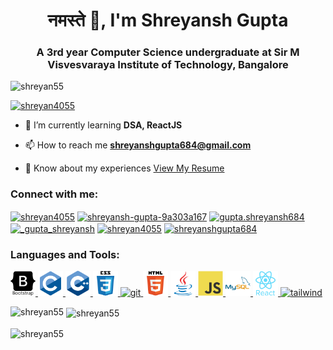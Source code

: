<h1 align="center">नमस्ते 👋, I'm Shreyansh Gupta</h1>
<h3 align="center">A 3rd year Computer Science undergraduate at Sir M Visvesvaraya Institute of Technology, Bangalore</h3>

<p align="left"> <img src="https://komarev.com/ghpvc/?username=shreyan55&label=Profile%20views&color=0e75b6&style=flat" alt="shreyan55" /> </p>

<p align="left"> <a href="https://twitter.com/shreyan4055" target="blank"><img src="https://img.shields.io/twitter/follow/shreyan4055?logo=twitter&style=for-the-badge" alt="shreyan4055" /></a> </p>

- 🌱 I’m currently learning **DSA, ReactJS**

- 📫 How to reach me **shreyanshgupta684@gmail.com**

- 📄 Know about my experiences [View My Resume](https://drive.google.com/file/d/1a6qtEMmaaqaUlMBVeCRmAglUVrskSxrt/view?usp=sharing)

<h3 align="left">Connect with me:</h3>
<p align="left">
<a href="https://twitter.com/shreyan4055" target="blank"><img align="center" src="https://raw.githubusercontent.com/rahuldkjain/github-profile-readme-generator/master/src/images/icons/Social/twitter.svg" alt="shreyan4055" height="30" width="40" /></a>
<a href="https://linkedin.com/in/shreyansh-gupta-9a303a167" target="blank"><img align="center" src="https://raw.githubusercontent.com/rahuldkjain/github-profile-readme-generator/master/src/images/icons/Social/linked-in-alt.svg" alt="shreyansh-gupta-9a303a167" height="30" width="40" /></a>
<a href="https://fb.com/gupta.shreyansh684" target="blank"><img align="center" src="https://raw.githubusercontent.com/rahuldkjain/github-profile-readme-generator/master/src/images/icons/Social/facebook.svg" alt="gupta.shreyansh684" height="30" width="40" /></a>
<a href="https://instagram.com/_gupta_shreyansh" target="blank"><img align="center" src="https://raw.githubusercontent.com/rahuldkjain/github-profile-readme-generator/master/src/images/icons/Social/instagram.svg" alt="_gupta_shreyansh" height="30" width="40" /></a>
<a href="https://www.codechef.com/users/shreyan4055" target="blank"><img align="center" src="https://cdn.jsdelivr.net/npm/simple-icons@3.1.0/icons/codechef.svg" alt="shreyan4055" height="30" width="40" /></a>
<a href="https://www.hackerrank.com/shreyanshgupta684" target="blank"><img align="center" src="https://raw.githubusercontent.com/rahuldkjain/github-profile-readme-generator/master/src/images/icons/Social/hackerrank.svg" alt="shreyanshgupta684" height="30" width="40" /></a>
</p>

<h3 align="left">Languages and Tools:</h3>
<p align="left"> <a href="https://getbootstrap.com" target="_blank" rel="noreferrer"> <img src="https://raw.githubusercontent.com/devicons/devicon/master/icons/bootstrap/bootstrap-plain-wordmark.svg" alt="bootstrap" width="40" height="40"/> </a> <a href="https://www.cprogramming.com/" target="_blank" rel="noreferrer"> <img src="https://raw.githubusercontent.com/devicons/devicon/master/icons/c/c-original.svg" alt="c" width="40" height="40"/> </a> <a href="https://www.w3schools.com/cpp/" target="_blank" rel="noreferrer"> <img src="https://raw.githubusercontent.com/devicons/devicon/master/icons/cplusplus/cplusplus-original.svg" alt="cplusplus" width="40" height="40"/> </a> <a href="https://www.w3schools.com/css/" target="_blank" rel="noreferrer"> <img src="https://raw.githubusercontent.com/devicons/devicon/master/icons/css3/css3-original-wordmark.svg" alt="css3" width="40" height="40"/> </a> <a href="https://git-scm.com/" target="_blank" rel="noreferrer"> <img src="https://www.vectorlogo.zone/logos/git-scm/git-scm-icon.svg" alt="git" width="40" height="40"/> </a> <a href="https://www.w3.org/html/" target="_blank" rel="noreferrer"> <img src="https://raw.githubusercontent.com/devicons/devicon/master/icons/html5/html5-original-wordmark.svg" alt="html5" width="40" height="40"/> </a> <a href="https://www.java.com" target="_blank" rel="noreferrer"> <img src="https://raw.githubusercontent.com/devicons/devicon/master/icons/java/java-original.svg" alt="java" width="40" height="40"/> </a> <a href="https://developer.mozilla.org/en-US/docs/Web/JavaScript" target="_blank" rel="noreferrer"> <img src="https://raw.githubusercontent.com/devicons/devicon/master/icons/javascript/javascript-original.svg" alt="javascript" width="40" height="40"/> </a> <a href="https://www.mysql.com/" target="_blank" rel="noreferrer"> <img src="https://raw.githubusercontent.com/devicons/devicon/master/icons/mysql/mysql-original-wordmark.svg" alt="mysql" width="40" height="40"/> </a> <a href="https://reactjs.org/" target="_blank" rel="noreferrer"> <img src="https://raw.githubusercontent.com/devicons/devicon/master/icons/react/react-original-wordmark.svg" alt="react" width="40" height="40"/> </a> <a href="https://tailwindcss.com/" target="_blank" rel="noreferrer"> <img src="https://www.vectorlogo.zone/logos/tailwindcss/tailwindcss-icon.svg" alt="tailwind" width="40" height="40"/> </a> </p>

<p><img align="left" src="https://github-readme-stats.vercel.app/api/top-langs?username=shreyan55&show_icons=true&locale=en&layout=compact" alt="shreyan55" /></p>

<p>&nbsp;<img align="center" src="https://github-readme-stats.vercel.app/api?username=shreyan55&show_icons=true&locale=en" alt="shreyan55" /></p>

<p><img align="center" src="https://github-readme-streak-stats.herokuapp.com/?user=shreyan55&" alt="shreyan55" /></p>
